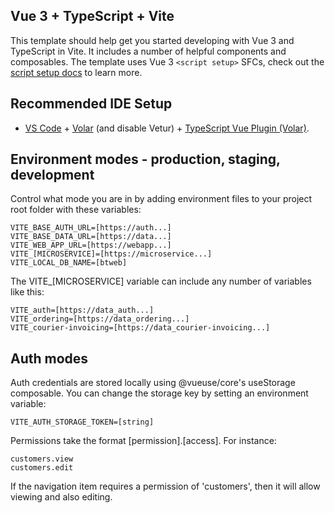 ## Vue 3 + TypeScript + Vite

This template should help get you started developing with Vue 3 and TypeScript in Vite.  It includes a number of helpful components and composables. 
The template uses Vue 3 `<script setup>` SFCs, check out the [script setup docs](https://v3.vuejs.org/api/sfc-script-setup.html#sfc-script-setup) to learn more.

## Recommended IDE Setup

- [VS Code](https://code.visualstudio.com/) + [Volar](https://marketplace.visualstudio.com/items?itemName=Vue.volar) (and disable Vetur) + [TypeScript Vue Plugin (Volar)](https://marketplace.visualstudio.com/items?itemName=Vue.vscode-typescript-vue-plugin).


## Environment modes - production, staging, development

Control what mode you are in by adding environment files to your project root folder with these variables:

```
VITE_BASE_AUTH_URL=[https://auth...]
VITE_BASE_DATA_URL=[https://data...]
VITE_WEB_APP_URL=[https://webapp...]
VITE_[MICROSERVICE]=[https://microservice...]
VITE_LOCAL_DB_NAME=[btweb]
```
The VITE_[MICROSERVICE] variable can include any number of variables like this:

```
VITE_auth=[https://data_auth...]
VITE_ordering=[https://data_ordering...]
VITE_courier-invoicing=[https://data_courier-invoicing...]
```

## Auth modes

Auth credentials are stored locally using @vueuse/core's useStorage composable.  You can change the storage key by setting an environment variable:

```
VITE_AUTH_STORAGE_TOKEN=[string]
```

Permissions take the format [permission].[access].  For instance:

```
customers.view
customers.edit
```

If the navigation item requires a permission of 'customers', then it will allow viewing and also editing.